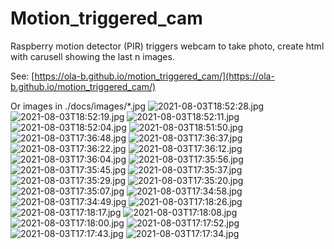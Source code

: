 # Motion_triggered_cam
Raspberry motion detector (PIR) triggers webcam to take photo, create html with carusell showing the last n images.

See: [https://ola-b.github.io/motion_triggered_cam/](https://ola-b.github.io/motion_triggered_cam/)


Or images in ./docs/images/*.jpg
![2021-08-03T18:52:28.jpg](https://github.com/Ola-B/motion_triggered_cam/blob/main/docs/images/2021-08-03T18:52:28.jpg "2021-08-03T18:52:28.jpg")
![2021-08-03T18:52:19.jpg](https://github.com/Ola-B/motion_triggered_cam/blob/main/docs/images/2021-08-03T18:52:19.jpg "2021-08-03T18:52:19.jpg")
![2021-08-03T18:52:11.jpg](https://github.com/Ola-B/motion_triggered_cam/blob/main/docs/images/2021-08-03T18:52:11.jpg "2021-08-03T18:52:11.jpg")
![2021-08-03T18:52:04.jpg](https://github.com/Ola-B/motion_triggered_cam/blob/main/docs/images/2021-08-03T18:52:04.jpg "2021-08-03T18:52:04.jpg")
![2021-08-03T18:51:50.jpg](https://github.com/Ola-B/motion_triggered_cam/blob/main/docs/images/2021-08-03T18:51:50.jpg "2021-08-03T18:51:50.jpg")
![2021-08-03T17:36:48.jpg](https://github.com/Ola-B/motion_triggered_cam/blob/main/docs/images/2021-08-03T17:36:48.jpg "2021-08-03T17:36:48.jpg")
![2021-08-03T17:36:37.jpg](https://github.com/Ola-B/motion_triggered_cam/blob/main/docs/images/2021-08-03T17:36:37.jpg "2021-08-03T17:36:37.jpg")
![2021-08-03T17:36:22.jpg](https://github.com/Ola-B/motion_triggered_cam/blob/main/docs/images/2021-08-03T17:36:22.jpg "2021-08-03T17:36:22.jpg")
![2021-08-03T17:36:12.jpg](https://github.com/Ola-B/motion_triggered_cam/blob/main/docs/images/2021-08-03T17:36:12.jpg "2021-08-03T17:36:12.jpg")
![2021-08-03T17:36:04.jpg](https://github.com/Ola-B/motion_triggered_cam/blob/main/docs/images/2021-08-03T17:36:04.jpg "2021-08-03T17:36:04.jpg")
![2021-08-03T17:35:56.jpg](https://github.com/Ola-B/motion_triggered_cam/blob/main/docs/images/2021-08-03T17:35:56.jpg "2021-08-03T17:35:56.jpg")
![2021-08-03T17:35:45.jpg](https://github.com/Ola-B/motion_triggered_cam/blob/main/docs/images/2021-08-03T17:35:45.jpg "2021-08-03T17:35:45.jpg")
![2021-08-03T17:35:37.jpg](https://github.com/Ola-B/motion_triggered_cam/blob/main/docs/images/2021-08-03T17:35:37.jpg "2021-08-03T17:35:37.jpg")
![2021-08-03T17:35:29.jpg](https://github.com/Ola-B/motion_triggered_cam/blob/main/docs/images/2021-08-03T17:35:29.jpg "2021-08-03T17:35:29.jpg")
![2021-08-03T17:35:20.jpg](https://github.com/Ola-B/motion_triggered_cam/blob/main/docs/images/2021-08-03T17:35:20.jpg "2021-08-03T17:35:20.jpg")
![2021-08-03T17:35:07.jpg](https://github.com/Ola-B/motion_triggered_cam/blob/main/docs/images/2021-08-03T17:35:07.jpg "2021-08-03T17:35:07.jpg")
![2021-08-03T17:34:58.jpg](https://github.com/Ola-B/motion_triggered_cam/blob/main/docs/images/2021-08-03T17:34:58.jpg "2021-08-03T17:34:58.jpg")
![2021-08-03T17:34:49.jpg](https://github.com/Ola-B/motion_triggered_cam/blob/main/docs/images/2021-08-03T17:34:49.jpg "2021-08-03T17:34:49.jpg")
![2021-08-03T17:18:26.jpg](https://github.com/Ola-B/motion_triggered_cam/blob/main/docs/images/2021-08-03T17:18:26.jpg "2021-08-03T17:18:26.jpg")
![2021-08-03T17:18:17.jpg](https://github.com/Ola-B/motion_triggered_cam/blob/main/docs/images/2021-08-03T17:18:17.jpg "2021-08-03T17:18:17.jpg")
![2021-08-03T17:18:08.jpg](https://github.com/Ola-B/motion_triggered_cam/blob/main/docs/images/2021-08-03T17:18:08.jpg "2021-08-03T17:18:08.jpg")
![2021-08-03T17:18:00.jpg](https://github.com/Ola-B/motion_triggered_cam/blob/main/docs/images/2021-08-03T17:18:00.jpg "2021-08-03T17:18:00.jpg")
![2021-08-03T17:17:52.jpg](https://github.com/Ola-B/motion_triggered_cam/blob/main/docs/images/2021-08-03T17:17:52.jpg "2021-08-03T17:17:52.jpg")
![2021-08-03T17:17:43.jpg](https://github.com/Ola-B/motion_triggered_cam/blob/main/docs/images/2021-08-03T17:17:43.jpg "2021-08-03T17:17:43.jpg")
![2021-08-03T17:17:34.jpg](https://github.com/Ola-B/motion_triggered_cam/blob/main/docs/images/2021-08-03T17:17:34.jpg "2021-08-03T17:17:34.jpg")
